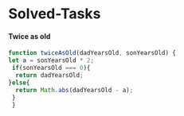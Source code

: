 # Solved-Tasks
####  Twice as old
````javascript
function twiceAsOld(dadYearsOld, sonYearsOld) {
let a = sonYearsOld * 2;
 if(sonYearsOld === 0){
  return dadYearsOld;
}else{
  return Math.abs(dadYearsOld - a);
 }
 }

````